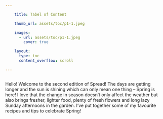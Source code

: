 ```yaml
---

    title: Tabel of Content

    thumb_url: assets/toc/p1-1.jpeg

    images:
      - url: assets/toc/p1-1.jpeg
        cover: true

    layout:
      type: toc
      content_overflow: scroll

---
```


<img data-media-id="images:1">

Hello! Welcome to the second edition of Spread! The days are getting longer and the sun is shining which can only mean one thing – Spring is here! I love that the change in season doesn’t only affect the weather but also brings fresher, lighter food, plenty of fresh flowers and long lazy Sunday afternoons in the garden. I’ve put together some of my favourite recipes and tips to celebrate Spring!
